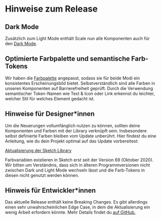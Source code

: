 # Hinweise zum Release

## Dark Mode

Zusätzlich zum Light Mode enthält Scale nun alle Komponenten auch für den [Dark Mode](./?path=/docs/guidelines-light-and-dark-mode--page).

## Optimierte Farbpalette und semantische Farb-Tokens

Wir haben die [Farbpalette](./?path=/docs/guidelines-colors--page) angepasst, sodass sie für beide Modi ein konsistentes Erscheinungsbild bietet. Selbstverständlich sind alle Farben in unseren Komponenten auf Barrierefreiheit geprüft. Durch die Verwendung semantischer Token-Namen wie Text & Icon oder Link erkennst du leichter, welcher Stil für welches Element gedacht ist.

## Hinweise für Designer\*innen

Um die Neuerungen vollumfänglich nutzen zu können, sollten deine Komponenten und Farben mit der Library verknüpft sein. Insbesondere selbst definierte Farben bleiben vom Update unberührt. Hier findest du eine Anleitung, wie du dein Projekt optimal auf das Update vorbereitest:

[Aktualisierung der Sketch Library](./?path=/docs/new-release-sketch-library-update--page)

Farbvariablen existieren in Sketch erst seit der Version 69 (Oktober 2020). Wir bitten um Verständnis, dass sich in älteren Programmversionen nicht zwischen Dark und Light Mode wechseln lässt und die Farb-Tokens in diesen nicht genutzt werden können.

## Hinweis für Entwickler\*innen

Das aktuelle Release enthält keine Breaking Changes. Es gibt allerdings einen sehr unwahrscheinlichen Edge Case, in dem die Aktualisierung ein wenig Arbeit erfordern könnte. Mehr Details findet du [auf GitHub.](#)
